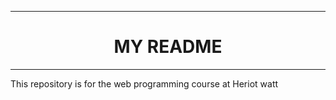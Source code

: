<hr>
<h1 style="text-align:center">MY README</h1>
</div>
<hr>
This repository is for the web programming course at Heriot watt 
